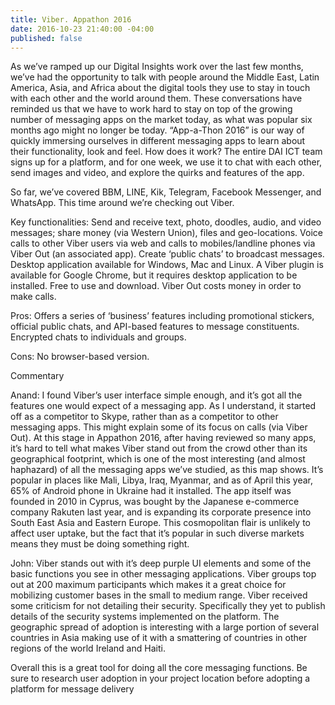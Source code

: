```yaml
---
title: Viber. Appathon 2016
date: 2016-10-23 21:40:00 -04:00
published: false
---
```


As we’ve ramped up our Digital Insights work over the last few months, we’ve had the opportunity to talk with people around the Middle East, Latin America, Asia, and Africa about the digital tools they use to stay in touch with each other and the world around them. These conversations have reminded us that we have to work hard to stay on top of the growing number of messaging apps on the market today, as what was popular six months ago might no longer be today. “App-a-Thon 2016” is our way of quickly immersing ourselves in different messaging apps to learn about their functionality, look and feel. How does it work? The entire DAI ICT team signs up for a platform, and for one week, we use it to chat with each other, send images and video, and explore the quirks and features of the app.

So far, we’ve covered BBM, LINE, Kik, Telegram, Facebook Messenger, and WhatsApp. This time around we’re checking out Viber. 



Key functionalities: Send and receive text, photo, doodles, audio, and video messages; share money (via Western Union), files and geo-locations. Voice calls to other Viber users via web and calls to mobiles/landline phones via Viber Out (an associated app). Create ‘public chats’ to broadcast messages. Desktop application available for Windows, Mac and Linux. A Viber plugin is available for Google Chrome, but it requires desktop application to be installed. Free to use and download. Viber Out costs money in order to make calls. 


Pros: Offers a series of ‘business’ features including promotional stickers, official public chats, and API-based features to message constituents. Encrypted chats to individuals and groups.

Cons: No browser-based version. 

Commentary

Anand:
I found Viber’s user interface simple enough, and it’s got all the features one would expect of a messaging app. As I understand, it started off as a competitor to Skype, rather than as a competitor to other messaging apps. This might explain some of its focus on calls (via Viber Out). At this stage in Appathon 2016, after having reviewed so many apps, it’s hard to tell what makes Viber stand out from the crowd other than its geographical footprint, which is one of the most interesting (and almost haphazard) of all the messaging apps we’ve studied, as this map shows. It’s popular in places like Mali, Libya, Iraq, Myanmar, and as of April this year, 65% of Android phone in Ukraine had it installed. The app itself was founded in 2010 in Cyprus, was bought by the Japanese e-commerce company Rakuten last year, and is expanding its corporate presence into South East Asia and Eastern Europe. This cosmopolitan flair is unlikely to affect user uptake, but the fact that it’s popular in such diverse markets means they must be doing something right. 

John: 
Viber stands out with it’s deep purple UI elements and some of the basic functions you see in other messaging applications. Viber groups top out at 200 maximum participants which makes it a great choice for mobilizing customer bases in the small to medium range. Viber received some criticism for not detailing their security. Specifically they yet to publish details of the security systems implemented on the platform. The geographic spread of adoption is interesting with a large portion of several countries in Asia making use of it with a smattering of countries in other regions of the world Ireland and Haiti.

Overall this is a great tool for doing all the core messaging functions. Be sure to research user adoption in your project location before adopting a platform for message delivery
